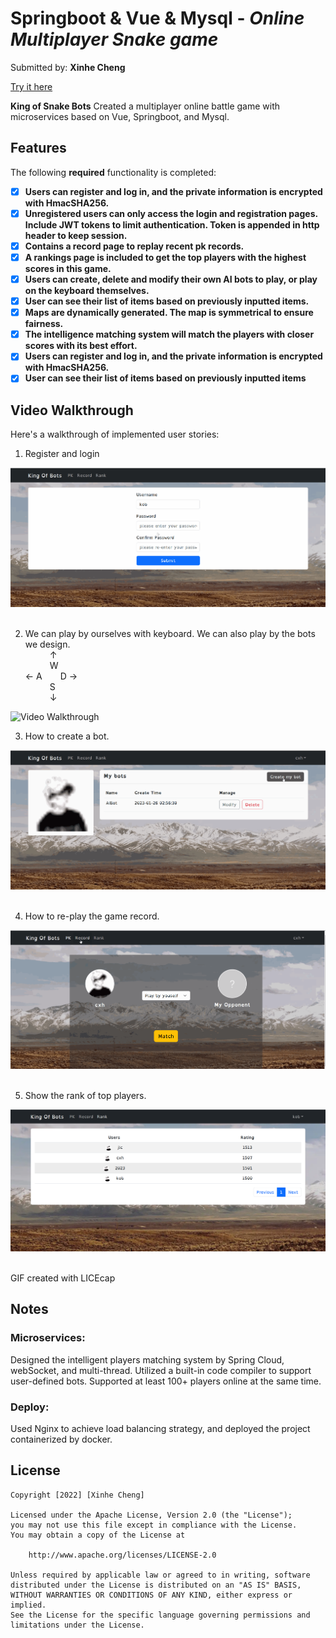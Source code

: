 # Springboot & Vue & Mysql  - *Online Multiplayer Snake game*

Submitted by: **Xinhe Cheng**

[Try it here](https://app4561.acapp.acwing.com.cn/)

**King of Snake Bots** Created a multiplayer online battle game with microservices based on Vue, Springboot, and Mysql.


## Features

The following **required** functionality is completed:

- [x] **Users can register and log in, and the private information is encrypted with HmacSHA256.**
- [x] **Unregistered users can only access the login and registration pages. Include JWT tokens to limit authentication. Token is appended in http header to keep session.**
- [x] **Contains a record page to replay recent pk records.**
- [x] **A rankings page is included to get the top players with the highest scores in this game.**
- [x] **Users can create, delete and modify their own AI bots to play, or play on the keyboard themselves.**
- [x] **User can see their list of items based on previously inputted items.**
- [x] **Maps are dynamically generated. The map is symmetrical to ensure fairness.**
- [x] **The intelligence matching system will match the players with closer scores with its best effort.**
- [x] **Users can register and log in, and the private information is encrypted with HmacSHA256.**
- [x] **User can see their list of items based on previously inputted items**

## Video Walkthrough

Here's a walkthrough of implemented user stories:



1. Register and login
<img src='gif/register.gif' title='Video Walkthrough' width='' alt='Video Walkthrough' />  
&ensp;


2. We can play by ourselves with  keyboard. We can also play by the bots we design.    
         &ensp;&emsp;&emsp;  ↑  
         &ensp;&emsp;&emsp;  W  
 ← A &emsp; &ensp;D →  
       &ensp;&emsp;&emsp;   S  
       &ensp;&emsp;&emsp;    ↓ 
<img src='gif/PK.gif' title='Video Walkthrough' width='' alt='Video Walkthrough' />  
&ensp;


3. How to create a bot.
<img src='gif/bot.gif' title='Video Walkthrough' width='' alt='Video Walkthrough' />  
&ensp;

4. How to re-play the game record.
<img src='gif/record.gif' title='Video Walkthrough' width='' alt='Video Walkthrough' />
&ensp;

5. Show the rank of top players.
<img src='gif/rank.png' title='Video Walkthrough' width='' alt='Video Walkthrough' />  
&ensp;


<!-- Replace this with whatever GIF tool you used! -->
GIF created with LICEcap 
<!-- Recommended tools:
[Kap](https://getkap.co/) for macOS
[ScreenToGif](https://www.screentogif.com/) for Windows
[peek](https://github.com/phw/peek) for Linux. -->

## Notes

### Microservices: 
Designed the intelligent players matching system by Spring Cloud, webSocket, and multi-thread. 
Utilized a built-in code compiler to support user-defined bots. Supported at least 100+ players online at the same time.
### Deploy: 
Used Nginx to achieve load balancing strategy, and deployed the project containerized by docker.

## License

    Copyright [2022] [Xinhe Cheng]

    Licensed under the Apache License, Version 2.0 (the "License");
    you may not use this file except in compliance with the License.
    You may obtain a copy of the License at

        http://www.apache.org/licenses/LICENSE-2.0

    Unless required by applicable law or agreed to in writing, software
    distributed under the License is distributed on an "AS IS" BASIS,
    WITHOUT WARRANTIES OR CONDITIONS OF ANY KIND, either express or implied.
    See the License for the specific language governing permissions and
    limitations under the License.
